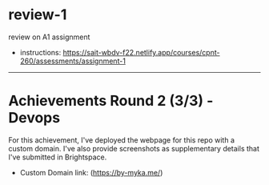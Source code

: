 # review-1
review on A1 assignment

- instructions:
https://sait-wbdv-f22.netlify.app/courses/cpnt-260/assessments/assignment-1

---
# Achievements Round 2 (3/3) - Devops
For this achievement, I've deployed the webpage for this repo with a custom domain. I've also provide screenshots as supplementary details that I've submitted in Brightspace. 

- Custom Domain link: (https://by-myka.me/)
